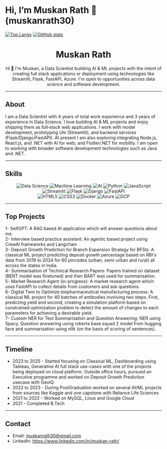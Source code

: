 # Hi, I’m Muskan Rath 👋 (muskanrath30)

[![Top Langs](https://github-readme-stats.vercel.app/api/top-langs/?username=muskanrath30&layout=compact&theme=tokyonight)](https://github.com/muskanrath30)
[![GitHub stats](https://github-readme-stats.vercel.app/api?username=muskanrath30&show_icons=true&theme=tokyonight)](https://github.com/muskanrath30)

<!-- Header / Hero -->
<div align="center">
  <h1 align="center">Muskan Rath</h1>
  <p align="center">Hi 👋 I'm Muskan, a Data Scientist building AI & ML projects with the intent of creating full stack applications or deployment using technologies like Streamlit, Flask, FastAPI, Azure. I'm open to opportunities across data science and software development.</p>
</div>

---

## About
I am a Data Scientist with 4 years of total work experience and 3 years of experience in Data Science. I love building AI & ML projects and enjoy shipping them as full‑stack web applications. I work with model development, prototyping UIs (Streamlit), and backend services (Flask/Django/FastAPI). At present I am also exploring integrating Node.js, React.js, and .NET with AI for web; and Flutter/.NET for mobility. I am open to working with broader software development technologies such as Java and .NET.

---

## Skills

<div align="center">
  <!-- Skill badges (shields.io) -->
  <img alt="Data Science" src="https://img.shields.io/badge/Data%20Science-343b57?style=for-the-badge&logo=apache&logoColor=white" />
  <img alt="Machine Learning" src="https://img.shields.io/badge/Machine%20Learning-0ea5a4?style=for-the-badge&logo=tensorflow&logoColor=white" />
  <img alt="AI" src="https://img.shields.io/badge/AI-7c3aed?style=for-the-badge&logo=ai&logoColor=white" />

  <img alt="Python" src="https://img.shields.io/badge/Python-3776AB?style=for-the-badge&logo=python&logoColor=white" />
  <img alt="JavaScript" src="https://img.shields.io/badge/JavaScript-F7DF1E?style=for-the-badge&logo=javascript&logoColor=black" />

  <br/>

  <img alt="Streamlit" src="https://img.shields.io/badge/Streamlit-FF4B4B?style=for-the-badge&logo=streamlit&logoColor=white" />
  <img alt="Flask" src="https://img.shields.io/badge/Flask-000000?style=for-the-badge&logo=flask&logoColor=white" />
  <img alt="Django" src="https://img.shields.io/badge/Django-092E20?style=for-the-badge&logo=django&logoColor=white" />
  <img alt="FastAPI" src="https://img.shields.io/badge/FastAPI-009688?style=for-the-badge&logo=fastapi&logoColor=white" />

  <br/>

  <img alt="HTML5" src="https://img.shields.io/badge/HTML5-E34F26?style=for-the-badge&logo=html5&logoColor=white" />
  <img alt="CSS3" src="https://img.shields.io/badge/CSS3-1572B6?style=for-the-badge&logo=css3&logoColor=white" />
  <img alt="Docker" src="https://img.shields.io/badge/Docker-2496ED?style=for-the-badge&logo=docker&logoColor=white" />
  <img alt="Azure" src="https://img.shields.io/badge/Azure-0089D6?style=for-the-badge&logo=microsoft-azure&logoColor=white" />
  <img alt="GCP" src="https://img.shields.io/badge/GCP-4285F4?style=for-the-badge&logo=google-cloud&logoColor=white" />
</div>


---

## Top Projects

<!--START_SECTION:projects-->
1- SelfGPT: A RAG based AI application which will answer questions about me. <br>
2- Interview based practice assistant: An agentic based project using CrewAI frameworks and Langchain <br>
3- Deposit Growth Prediction for Branch Expansion Strategy for BFSIs: A classical ML project predicting deposit growth percentage based on RBI's data from 2019 to 2024 for 60 pincodes (urban, semi-urban and rural) all across the states in India. <br>
4- Summarisation of Technical Research Papers: Papers trained on dataset (BERT model was finetuned) and then BART was used for summarisation. <br>
5- Market Research Agent (in-progress): A market research agent which uses FastAPI to collect details from customers and ask questions. <br>
6- Digital Twin to Optimize biopharmaceutical manufacturing process: A classical ML project for 40 batches of antibodies involving two steps. First, predicting yield and second, creating a simulation platform based on constrained optimization problem to detect the amount of changes to each parameters for achieving a desirable yield. <br>
7- Custom NER for Text Summarisation and Question Answering: NER using Spacy, Question answering using roberta base squad 2 model from hugging face and summarisation using nltk (on the basis of scoring of sentences). <br>
<!--END_SECTION:projects-->

---

## Timeline

<!--START_SECTION:timeline-->
- 2023 to 2025 - Started focusing on Classical ML, Dashboarding using Tableau, Generative AI full stack use-cases with one of the projects being deployed on cloud platform. Outside office hours, pursued an Executive programme and worked on Deposit Growth Prediction usecase with GeoIQ
- 2022 to 2023 - During PostGraduation worked on several AI/ML projects from sources like Kaggle and one capstone with Reliance Life Sciences
- 2021 to 2022 - Worked on MySQL, Linux and Google Cloud
- 2021 - Completed B.Tech
<!--END_SECTION:timeline-->

---

## Contact
- Email: muskanrath30@gmail.com
- LinkedIn: https://www.linkedin.com/in/muskan-rath/
